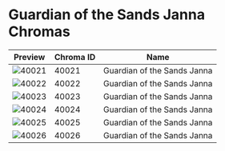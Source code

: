 # Guardian of the Sands Janna Chromas

| Preview | Chroma ID | Name |
|---------|-----------|------|
| ![40021](https://raw.communitydragon.org/latest/plugins/rcp-be-lol-game-data/global/default/v1/champion-chroma-images/40/40021.png) | 40021 | Guardian of the Sands Janna |
| ![40022](https://raw.communitydragon.org/latest/plugins/rcp-be-lol-game-data/global/default/v1/champion-chroma-images/40/40022.png) | 40022 | Guardian of the Sands Janna |
| ![40023](https://raw.communitydragon.org/latest/plugins/rcp-be-lol-game-data/global/default/v1/champion-chroma-images/40/40023.png) | 40023 | Guardian of the Sands Janna |
| ![40024](https://raw.communitydragon.org/latest/plugins/rcp-be-lol-game-data/global/default/v1/champion-chroma-images/40/40024.png) | 40024 | Guardian of the Sands Janna |
| ![40025](https://raw.communitydragon.org/latest/plugins/rcp-be-lol-game-data/global/default/v1/champion-chroma-images/40/40025.png) | 40025 | Guardian of the Sands Janna |
| ![40026](https://raw.communitydragon.org/latest/plugins/rcp-be-lol-game-data/global/default/v1/champion-chroma-images/40/40026.png) | 40026 | Guardian of the Sands Janna |